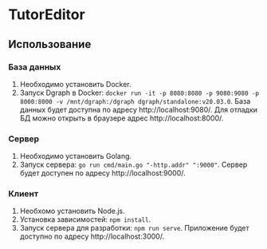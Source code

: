 # TutorEditor

## Использование

### База данных

1. Необходимо установить Docker.
2. Запуск Dgraph в Docker:
   `docker run -it -p 8080:8080 -p 9080:9080 -p 8000:8000 -v /mnt/dgraph:/dgraph dgraph/standalone:v20.03.0`.
   База данных будет доступна по адресу http://localhost:9080/. Для отладки БД можно открыть в браузере адрес http://localhost:8000/.

### Сервер

1. Необходимо установить Golang.
2. Запуск сервера:
   `go run cmd/main.go "-http.addr" ":9000"`.
   Сервер будет доступен по адресу http://localhost:9000/.

### Клиент

1. Необхомо установить Node.js.
2. Установка зависимостей:
   `npm install`.
3. Запуск сервера для разработки:
   `npm run serve`.
   Приложение будет доступно по адресу http://localhost:3000/.
